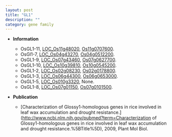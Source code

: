 ```yaml
---
layout: post
title: "GL1"
description: ""
category: gene family
---
```


* **Information**  
    + OsGL1-11, [LOC_Os11g48020](http://rice.uga.edu/cgi-bin/ORF_infopage.cgi?orf=LOC_Os11g48020), [Os11g0707600](https://rapdb.dna.affrc.go.jp/locus/?name=Os11g0707600).
    + OsGl1-7, [LOC_Os04g43270](http://rice.uga.edu/cgi-bin/ORF_infopage.cgi?orf=LOC_Os04g43270), [Os04g0512200](https://rapdb.dna.affrc.go.jp/locus/?name=Os04g0512200).
    + OsGL1-9, [LOC_Os07g43460](http://rice.uga.edu/cgi-bin/ORF_infopage.cgi?orf=LOC_Os07g43460), [Os07g0627700](https://rapdb.dna.affrc.go.jp/locus/?name=Os07g0627700).
    + OsGL1-10, [LOC_Os10g39810](http://rice.uga.edu/cgi-bin/ORF_infopage.cgi?orf=LOC_Os10g39810), [Os10g0545200](https://rapdb.dna.affrc.go.jp/locus/?name=Os10g0545200).
    + OsGL1-2, [LOC_Os02g08230](http://rice.uga.edu/cgi-bin/ORF_infopage.cgi?orf=LOC_Os02g08230), [Os02g0178800](https://rapdb.dna.affrc.go.jp/locus/?name=Os02g0178800).
    + OsGL1-3, [LOC_Os06g44300](http://rice.uga.edu/cgi-bin/ORF_infopage.cgi?orf=LOC_Os06g44300), [Os06g0653000](https://rapdb.dna.affrc.go.jp/locus/?name=Os06g0653000).
    + OsGL1-5, [LOC_Os010g3320](http://rice.uga.edu/cgi-bin/ORF_infopage.cgi?orf=LOC_Os010g3320), None.
    + OsGL1-8, [LOC_Os07g01150](http://rice.uga.edu/cgi-bin/ORF_infopage.cgi?orf=LOC_Os07g01150), [Os07g0101500](https://rapdb.dna.affrc.go.jp/locus/?name=Os07g0101500).

* **Publication**  
    + [Characterization of Glossy1-homologous genes in rice involved in leaf wax accumulation and drought resistance.](http://www.ncbi.nlm.nih.gov/pubmed?term=Characterization of Glossy1-homologous genes in rice involved in leaf wax accumulation and drought resistance.%5BTitle%5D), 2009, Plant Mol Biol.


